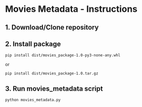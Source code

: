# Movies Metadata - Instructions

## 1. Download/Clone repository

## 2. Install package

```pip install dist/movies_package-1.0-py3-none-any.whl```

or 

```pip install dist/movies_package-1.0.tar.gz```

## 3. Run movies_metadata script

```python movies_metadata.py```


